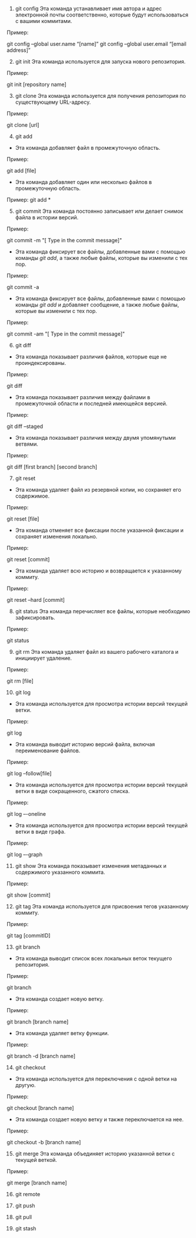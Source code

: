1. git config
Эта команда устанавливает имя автора и адрес электронной почты соответственно, которые будут использоваться с вашими коммитами.

Пример:

git config –global user.name “[name]”
git config –global user.email “[email address]”

2. git init
Эта команда используется для запуска нового репозитория.

Пример:

git init [repository name]

3. git clone
Эта команда используется для получения репозитория по существующему URL-адресу.

Пример:

git clone [url]

4. git add
- Эта команда добавляет файл в промежуточную область.

Пример:

git add [file]

- Эта команда добавляет один или несколько файлов в промежуточную область.

Пример:
git add *

5. git commit
Эта команда постоянно записывает или делает снимок файла в истории версий.

Пример:

git commit -m "[ Type in the commit message]"

* Эта команда фиксирует все файлы, добавленные вами с помощью команды _git add_, а также любые файлы, которые вы изменили с тех пор.

Пример:

git commit -a

* Эта команда фиксирует все файлы, добавленные вами с помощью команды _git add_ и добавляет сообщение, а также любые файлы, которые вы изменили с тех пор.

Пример:

git commit -am "[ Type in the commit message]"

6. git diff
+ Эта команда показывает различия файлов, которые еще не проиндексированы.

Пример:

git diff

+ Эта команда показывает различия между файлами в промежуточной области и последней имеющейся версией.

Пример:

git diff –staged

+ Эта команда показывает различия между двумя упомянутыми ветвями.

Пример:

git diff [first branch] [second branch]

7. git reset
+ Эта команда удаляет файл из резервной копии, но сохраняет его содержимое.

Пример:

git reset [file]

+ Эта команда отменяет все фиксации после указанной фиксации и сохраняет изменения локально.

Пример:

git reset [commit]

+ Эта команда удаляет всю историю и возвращается к указанному коммиту.

Пример:

git reset –hard [commit]

8. git status
Эта команда перечисляет все файлы, которые необходимо зафиксировать.

Пример:

git status

9. git rm
Эта команда удаляет файл из вашего рабочего каталога и инициирует удаление.

Пример:

git rm [file]  

10. git log
+ Эта команда используется для просмотра истории версий текущей ветки.

Пример:

git log

+ Эта команда выводит историю версий файла, включая переименование файлов.

Пример:

git log –follow[file]

+ Эта команда используется для просмотра истории версий текущей ветки в виде сокращенного, сжатого списка.

Пример:

git log –-oneline

+ Эта команда используется для просмотра истории версий текущей ветки в виде графа.

Пример:

git log –-graph

11. git show
Эта команда показывает изменения метаданных и содержимого указанного коммита.

Пример:

git show [commit]

12. git tag
Эта команда используется для присвоения тегов указанному коммиту.

Пример:

git tag [commitID]

13. git branch
+ Эта команда выводит список всех локальных веток текущего репозитория.

Пример:

git branch
+ Эта команда создает новую ветку.

Пример:

git branch [branch name]

+ Эта команда удаляет ветку функции.

Пример:

git branch -d [branch name]

14. git checkout
* Эта команда используется для переключения с одной ветки на другую.

Пример:

git checkout [branch name]

* Эта команда создает новую ветку и также переключается на нее.

Пример:

git checkout -b [branch name]

15. git merge
Эта команда объединяет историю указанной ветки с текущей веткой.

Пример:

git merge [branch name]

16. git remote

17. git push

18. git pull

19. git stash